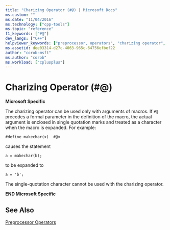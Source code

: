 ```yaml
---
title: "Charizing Operator (#@) | Microsoft Docs"
ms.custom: ""
ms.date: "11/04/2016"
ms.technology: ["cpp-tools"]
ms.topic: "reference"
f1_keywords: ["#@"]
dev_langs: ["C++"]
helpviewer_keywords: ["preprocessor, operators", "charizing operator", "#@ preprocessor operator"]
ms.assetid: dee03314-d27c-4063-965c-64756efbef22
author: "corob-msft"
ms.author: "corob"
ms.workload: ["cplusplus"]
---
```

# Charizing Operator (#@)
**Microsoft Specific**

The charizing operator can be used only with arguments of macros. If `#@` precedes a formal parameter in the definition of the macro, the actual argument is enclosed in single quotation marks and treated as a character when the macro is expanded. For example:

```
#define makechar(x)  #@x
```

causes the statement

```
a = makechar(b);
```

to be expanded to

```
a = 'b';
```

The single-quotation character cannot be used with the charizing operator.

**END Microsoft Specific**

## See Also

[Preprocessor Operators](../preprocessor/preprocessor-operators.md)